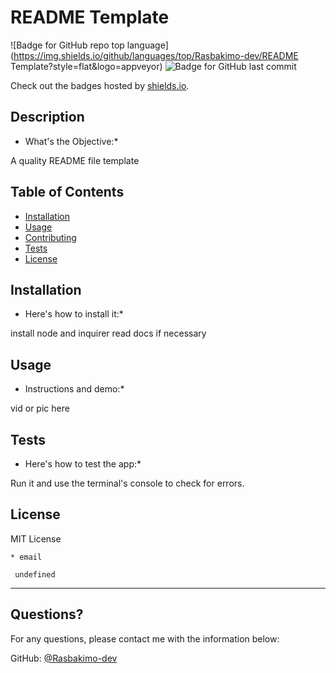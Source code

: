 # README Template
  ![Badge for GitHub repo top language](https://img.shields.io/github/languages/top/Rasbakimo-dev/README Template?style=flat&logo=appveyor) ![Badge for GitHub last commit](https://img.shields.io/github/last-commit/Rasbakimo-dev/undefined?style=flat&logo=appveyor)
  
  Check out the badges hosted by [shields.io](https://shields.io/).
  
  
  ## Description 
  
  * What's the Objective:* 
  
  A quality README file template
  ## Table of Contents
  * [Installation](#installation)
  * [Usage](#usage)
  * [Contributing](#contributing)
  * [Tests](#tests)
  * [License](#license)
  
  ## Installation
  
  * Here's how to install it:*
  
  install node and inquirer read docs if necessary
  
  ## Usage 
  
  * Instructions and demo:*
  
   vid or pic here
  
  ## Tests
  
  * Here's how to test the app:*
  
   Run it and use the terminal's console to check for errors.
  
  ## License
  
  MIT License
  
    
    * email
    
     undefined
  ---
  
  ## Questions?
  
  
  For any questions, please contact me with the information below:
 
  GitHub: [@Rasbakimo-dev](undefined)
  